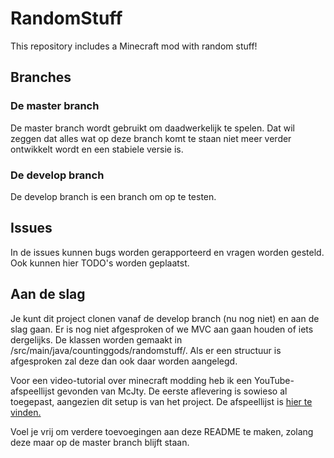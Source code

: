 # RandomStuff
This repository includes a Minecraft mod with random stuff!



## Branches
### De master branch
De master branch wordt gebruikt om daadwerkelijk te spelen. Dat wil zeggen dat alles wat op deze branch komt te staan niet meer verder ontwikkelt wordt en een stabiele versie is.

### De develop branch
De develop branch is een branch om op te testen.



## Issues
In de issues kunnen bugs worden gerapporteerd en vragen worden gesteld. Ook kunnen hier TODO's worden geplaatst.



## Aan de slag
Je kunt dit project clonen vanaf de develop branch (nu nog niet) en aan de slag gaan. Er is nog niet afgesproken of we MVC aan gaan houden of iets dergelijks. De klassen worden gemaakt in /src/main/java/countinggods/randomstuff/. Als er een structuur is afgesproken zal deze dan ook daar worden aangelegd.

Voor een video-tutorial over minecraft modding heb ik een YouTube-afspeellijst gevonden van McJty. De eerste aflevering is sowieso al toegepast, aangezien dit setup is van het project. De afspeellijst is [hier te vinden.](https://youtu.be/18o5XfrGb7M)


Voel je vrij om verdere toevoegingen aan deze README te maken, zolang deze maar op de master branch blijft staan.
